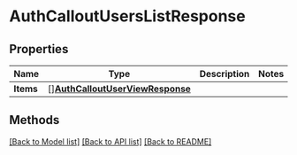 # AuthCalloutUsersListResponse

## Properties

Name | Type | Description | Notes
------------ | ------------- | ------------- | -------------
**Items** | [][**AuthCalloutUserViewResponse**](AuthCalloutUserViewResponse.md) |  | 

## Methods


[[Back to Model list]](../README.md#documentation-for-models) [[Back to API list]](../README.md#documentation-for-api-endpoints) [[Back to README]](../README.md)


